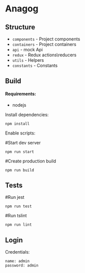 # Anagog
## Structure
- `components` - Project components
- `containers` - Project containers
- `api`        - mock Api
- `redux`      - Redux actions\reducers
- `utils`      - Helpers
- `constants`  - Constants

## Build
#### Requirements:
- nodejs

Install dependencies:

```
npm install
```

Enable scripts:

#Start dev server
```
npm run start
```
#Create production build
```
npm run build
```

## Tests

#Run jest
```
npm run test
```

#Run tslint
```
npm run lint
```

## Login
Credentials:
```
name: admin
password: admin
```
